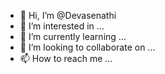 - 👋 Hi, I’m @Devasenathi
- 👀 I’m interested in ...
- 🌱 I’m currently learning ...
- 💞️ I’m looking to collaborate on ...
- 📫 How to reach me ...

<!---
Devasenathi/Devasenathi is a ✨ special ✨ repository because its `README.md` (this file) appears on your GitHub profile.
You can click the Preview link to take a look at your changes.
--->
